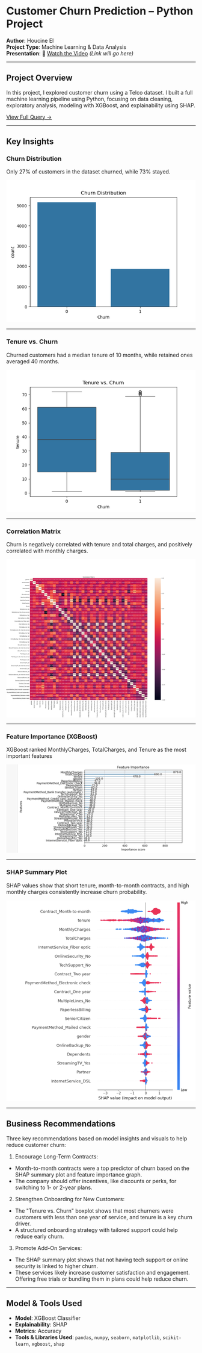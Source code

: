 #  Customer Churn Prediction – Python Project

**Author**: Houcine El  
**Project Type**: Machine Learning & Data Analysis  
**Presentation**: 🎥 [Watch the Video](#) *(Link will go here)*

---

##  Project Overview

In this project, I explored customer churn using a Telco dataset. I built a full machine learning pipeline using Python, focusing on data cleaning, exploratory analysis, modeling with XGBoost, and explainability using SHAP.

[View Full Query →](sql_query.sql.txt)

---

##  Key Insights

###  Churn Distribution
Only 27% of customers in the dataset churned, while 73% stayed.

![Churn Distribution](churn_distribution.png)

---

###  Tenure vs. Churn
Churned customers had a median tenure of 10 months, while retained ones averaged 40 months.

![Tenure vs Churn](tenure_vs_churn.png)

---

###  Correlation Matrix
Churn is negatively correlated with tenure and total charges, and positively correlated with monthly charges.

![Correlation Matrix](correlation_matrix.png)

---

###  Feature Importance (XGBoost)
XGBoost ranked MonthlyCharges, TotalCharges, and Tenure as the most important features

![Feature Importance](feature_importance.png)

---

###  SHAP Summary Plot
SHAP values show that short tenure, month-to-month contracts, and high monthly charges consistently increase churn probability.

![SHAP Summary](Shap_summary.png)



---

##  Business Recommendations

Three key recommendations based on model insights and visuals to help reduce customer churn:

1. Encourage Long-Term Contracts:
  - Month-to-month contracts were a top predictor of churn based on the SHAP summary plot and feature importance graph.
  - The company should offer incentives, like discounts or perks, for switching to 1- or 2-year plans.

2. Strengthen Onboarding for New Customers:
  - The "Tenure vs. Churn" boxplot shows that most churners were customers with less than one year of service, and tenure is a key churn 
    driver.
  - A structured onboarding strategy with tailored support could help reduce early churn.

3. Promote Add-On Services:
  - The SHAP summary plot shows that not having tech support or online security is linked to higher churn.
  - These services likely increase customer satisfaction and engagement. Offering free trials or bundling them in plans could help reduce 
    churn.
   
   ---

##  Model & Tools Used

- **Model**: XGBoost Classifier  
- **Explainability**: SHAP  
- **Metrics**: Accuracy  
- **Tools & Libraries Used**: `pandas`, `numpy`, `seaborn`, `matplotlib`, `scikit-learn`, `xgboost`, `shap`
 
